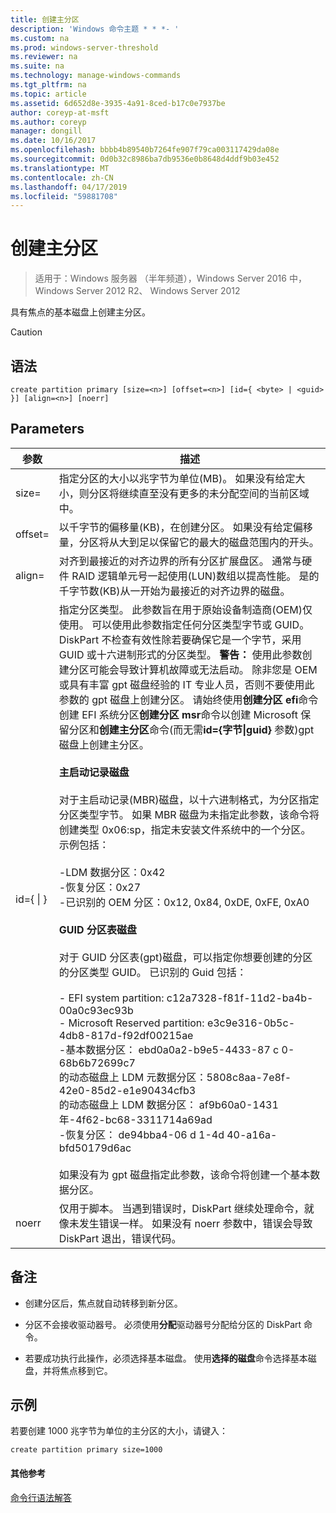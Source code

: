```yaml
---
title: 创建主分区
description: 'Windows 命令主题 * * *- '
ms.custom: na
ms.prod: windows-server-threshold
ms.reviewer: na
ms.suite: na
ms.technology: manage-windows-commands
ms.tgt_pltfrm: na
ms.topic: article
ms.assetid: 6d652d8e-3935-4a91-8ced-b17c0e7937be
author: coreyp-at-msft
ms.author: coreyp
manager: dongill
ms.date: 10/16/2017
ms.openlocfilehash: bbbb4b89540b7264fe907f79ca003117429da08e
ms.sourcegitcommit: 0d0b32c8986ba7db9536e0b8648d4ddf9b03e452
ms.translationtype: MT
ms.contentlocale: zh-CN
ms.lasthandoff: 04/17/2019
ms.locfileid: "59881708"
---
```

# <a name="create-partition-primary"></a>创建主分区

>适用于：Windows 服务器 （半年频道），Windows Server 2016 中，Windows Server 2012 R2、 Windows Server 2012

具有焦点的基本磁盘上创建主分区。  
  
> [!CAUTION]  
  
  
  
## <a name="syntax"></a>语法  
  
```  
create partition primary [size=<n>] [offset=<n>] [id={ <byte> | <guid> }] [align=<n>] [noerr]  
```  
  
## <a name="parameters"></a>Parameters  
  
|参数|描述|  
|-------|--------|  
|size\=<n>|指定分区的大小以兆字节为单位\(MB\)。 如果没有给定大小，则分区将继续直至没有更多的未分配空间的当前区域中。|  
|offset\=<n>|以千字节的偏移量\(KB\)，在创建分区。 如果没有给定偏移量，分区将从大到足以保留它的最大的磁盘范围内的开头。|  
|align\=<n>|对齐到最接近的对齐边界的所有分区扩展盘区。 通常与硬件 RAID 逻辑单元号一起使用\(LUN\)数组以提高性能。 <n> 是的千字节数\(KB\)从一开始为最接近的对齐边界的磁盘。|  
|id\={ <byte> &#124; <guid> }|指定分区类型。 此参数旨在用于原始设备制造商\(OEM\)仅使用。 可以使用此参数指定任何分区类型字节或 GUID。 DiskPart 不检查有效性除若要确保它是一个字节，采用 GUID 或十六进制形式的分区类型。 **警告：** 使用此参数创建分区可能会导致计算机故障或无法启动。 除非您是 OEM 或具有丰富 gpt 磁盘经验的 IT 专业人员，否则不要使用此参数的 gpt 磁盘上创建分区。 请始终使用**创建分区 efi**命令创建 EFI 系统分区**创建分区 msr**命令以创建 Microsoft 保留分区和**创建主分区**命令\(而无需**id\={字节&#124;guid}** 参数\)gpt 磁盘上创建主分区。<br /><br />**主启动记录磁盘**<br /><br />对于主启动记录\(MBR\)磁盘，以十六进制格式，为分区指定分区类型字节。 如果 MBR 磁盘为未指定此参数，该命令将创建类型 0x06:sp，指定未安装文件系统中的一个分区。 示例包括：<br /><br />-LDM 数据分区：0x42<br />-恢复分区：0x27<br />-已识别的 OEM 分区：0x12, 0x84, 0xDE, 0xFE, 0xA0<br /><br />**GUID 分区表磁盘**<br /><br />对于 GUID 分区表\(gpt\)磁盘，可以指定你想要创建的分区的分区类型 GUID。 已识别的 Guid 包括：<br /><br />-   EFI system partition: c12a7328\-f81f\-11d2\-ba4b\-00a0c93ec93b<br />-   Microsoft Reserved partition: e3c9e316\-0b5c\-4db8\-817d\-f92df00215ae<br />-基本数据分区： ebd0a0a2\-b9e5\-4433\-87 c 0\-68b6b72699c7<br />的动态磁盘上 LDM 元数据分区：5808c8aa\-7e8f\-42e0\-85d2\-e1e90434cfb3<br />的动态磁盘上 LDM 数据分区： af9b60a0\-1431年\-4f62\-bc68\-3311714a69ad<br />-恢复分区： de94bba4\-06 d 1\-4d 40\-a16a\-bfd50179d6ac<br /><br />如果没有为 gpt 磁盘指定此参数，该命令将创建一个基本数据分区。|  
|noerr|仅用于脚本。 当遇到错误时，DiskPart 继续处理命令，就像未发生错误一样。 如果没有 noerr 参数中，错误会导致 DiskPart 退出，错误代码。|  
  
## <a name="remarks"></a>备注  
  
-   创建分区后，焦点就自动转移到新分区。  
  
-   分区不会接收驱动器号。 必须使用**分配**驱动器号分配给分区的 DiskPart 命令。  
  
-   若要成功执行此操作，必须选择基本磁盘。 使用**选择的磁盘**命令选择基本磁盘，并将焦点移到它。  
  
## <a name="BKMK_examples"></a>示例  
若要创建 1000 兆字节为单位的主分区的大小，请键入：  
  
```  
create partition primary size=1000  
```  
  
#### <a name="additional-references"></a>其他参考  
[命令行语法解答](command-line-syntax-key.md)  
  

  

